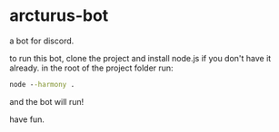 # arcturus-bot
a bot for discord.

to run this bot, clone the project and install node.js if you don't have it already.
in the root of the project folder run:

```cmd
node --harmony .
```

and the bot will run!

have fun.
